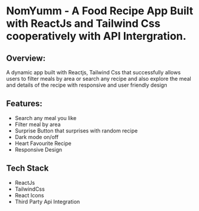 # NomYumm - A Food Recipe App Built with ReactJs and Tailwind Css cooperatively with API Intergration.

## Overview:
A dynamic app built with Reactjs, Tailwind Css that successfully allows users to filter meals by area or search any recipe and also explore the meal and details of the recipe 
with responsive  and user friendly design

## Features:
* Search any meal you like
* Filter meal by area
* Surprise Button that surprises with random recipe
* Dark mode on/off
* Heart Favourite Recipe
* Responsive Design

## Tech Stack
* ReactJs
* TailwindCss
* React Icons
* Third Party Api Integration
  
